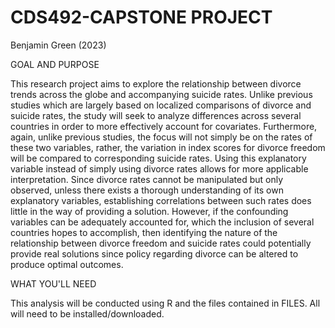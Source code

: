 # CDS492-CAPSTONE PROJECT
Benjamin Green (2023) 

GOAL AND PURPOSE

This research project aims to explore the relationship between divorce trends across the globe
and accompanying suicide rates. Unlike previous studies which are largely based on localized
comparisons of divorce and suicide rates, the study will seek to analyze differences across
several countries in order to more effectively account for covariates. Furthermore, again, unlike
previous studies, the focus will not simply be on the rates of these two variables, rather, the
variation in index scores for divorce freedom will be compared to corresponding suicide rates.
Using this explanatory variable instead of simply using divorce rates allows for more applicable
interpretation. Since divorce rates cannot be manipulated but only observed, unless there exists a
thorough understanding of its own explanatory variables, establishing correlations between such
rates does little in the way of providing a solution. However, if the confounding variables can be
adequately accounted for, which the inclusion of several countries hopes to accomplish, then
identifying the nature of the relationship between divorce freedom and suicide rates could
potentially provide real solutions since policy regarding divorce can be altered to produce
optimal outcomes.

WHAT YOU'LL NEED

This analysis will be conducted using R and the files contained in FILES. All will need to be
installed/downloaded. 
